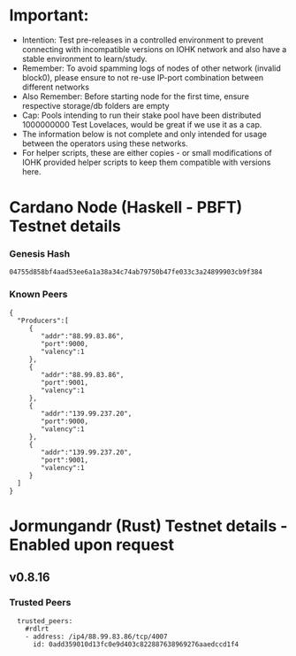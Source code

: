 # Important:
- Intention: Test pre-releases in a controlled environment to prevent connecting with incompatible versions on IOHK network and also have a stable environment to learn/study.
- Remember: To avoid spamming logs of nodes of other network (invalid block0), please ensure to not re-use IP-port combination between different networks
- Also Remember: Before starting node for the first time, ensure respective storage/db folders are empty
- Cap: Pools intending to run their stake pool have been distributed 1000000000 Test Lovelaces, would be great if we use it as a cap.
- The information below is not complete and only intended for usage between the operators using these networks.
- For helper scripts, these are either copies - or small modifications of IOHK provided helper scripts to keep them compatible with versions here.

# Cardano Node (Haskell - PBFT) Testnet details

### Genesis Hash
```
04755d858bf4aad53ee6a1a38a34c74ab79750b47fe033c3a24899903cb9f384
```

### Known Peers

```
{
  "Producers":[
     {
        "addr":"88.99.83.86",
        "port":9000,
        "valency":1
     },
     {
        "addr":"88.99.83.86",
        "port":9001,
        "valency":1
     },
     {
        "addr":"139.99.237.20",
        "port":9000,
        "valency":1
     },
     {
        "addr":"139.99.237.20",
        "port":9001,
        "valency":1
     }
  ]
}
```

# Jormungandr (Rust) Testnet details - Enabled upon request

## v0.8.16

### Trusted Peers
```
  trusted_peers:
    #rdlrt
    - address: /ip4/88.99.83.86/tcp/4007
      id: 0add359010d13fc0e9d403c822887638969276aaedccd1f4
```
